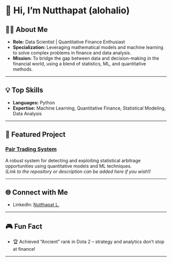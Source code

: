# 👋 Hi, I’m Nutthapat (alohalio)

## 👨‍💻 About Me

- **Role:** Data Scientist | Quantitative Finance Enthusiast
- **Specialization:** Leveraging mathematical models and machine learning to solve complex problems in finance and data analysis.
- **Mission:** To bridge the gap between data and decision-making in the financial world, using a blend of statistics, ML, and quantitative methods.

---

## 💡 Top Skills

- **Languages:** Python
- **Expertise:** Machine Learning, Quantitative Finance, Statistical Modeling, Data Analysis

---

## 🚀 Featured Project

### [Pair Trading System](#)
A robust system for detecting and exploiting statistical arbitrage opportunities using quantitative models and ML techniques.  
*(Link to the repository or description can be added here if you wish!)*

---

## 🌐 Connect with Me

- LinkedIn: [Nutthapat L.](https://www.linkedin.com/in/nutthapat-l/)

---

## 🎮 Fun Fact

- 🏆 Achieved “Ancient” rank in Dota 2 – strategy and analytics don’t stop at finance!

---
